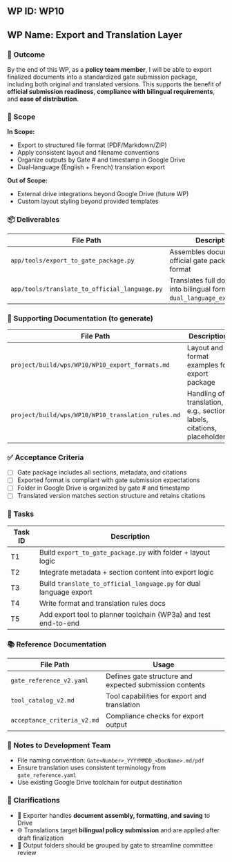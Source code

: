 ## WP ID: WP10
## WP Name: Export and Translation Layer

### 🌟 Outcome
By the end of this WP, as a **policy team member**, I will be able to export finalized documents into a standardized gate submission package, including both original and translated versions. This supports the benefit of **official submission readiness**, **compliance with bilingual requirements**, and **ease of distribution**.

### 🧽 Scope
**In Scope:**
- Export to structured file format (PDF/Markdown/ZIP)
- Apply consistent layout and filename conventions
- Organize outputs by Gate # and timestamp in Google Drive
- Dual-language (English + French) translation export

**Out of Scope:**
- External drive integrations beyond Google Drive (future WP)
- Custom layout styling beyond provided templates

### 📦 Deliverables
| File Path | Description |
|-----------|-------------|
| `app/tools/export_to_gate_package.py` | Assembles document into official gate package format |
| `app/tools/translate_to_official_language.py` | Translates full document into bilingual format (a.k.a. `dual_language_exporter.py`) |

### 📄 Supporting Documentation (to generate)
| File Path | Description |
|-----------|-------------|
| `project/build/wps/WP10/WP10_export_formats.md` | Layout and format examples for export package |
| `project/build/wps/WP10/WP10_translation_rules.md` | Handling of translation, e.g., section labels, citations, placeholders |

### ✅ Acceptance Criteria
- [ ] Gate package includes all sections, metadata, and citations
- [ ] Exported format is compliant with gate submission expectations
- [ ] Folder in Google Drive is organized by gate # and timestamp
- [ ] Translated version matches section structure and retains citations

### 💪 Tasks
| Task ID | Description |
|---------|-------------|
| T1 | Build `export_to_gate_package.py` with folder + layout logic |
| T2 | Integrate metadata + section content into export logic |
| T3 | Build `translate_to_official_language.py` for dual language export |
| T4 | Write format and translation rules docs |
| T5 | Add export tool to planner toolchain (WP3a) and test end-to-end |

### 📚 Reference Documentation
| File Path | Usage |
|-----------|--------|
| `gate_reference_v2.yaml` | Defines gate structure and expected submission contents |
| `tool_catalog_v2.md` | Tool capabilities for export and translation |
| `acceptance_criteria_v2.md` | Compliance checks for export output |

### 📝 Notes to Development Team
- File naming convention: `Gate<Number>_YYYYMMDD_<DocName>.md/pdf`
- Ensure translation uses consistent terminology from `gate_reference.yaml`
- Use existing Google Drive toolchain for output destination

### 🧠 Clarifications
- 📄 Exporter handles **document assembly, formatting, and saving** to Drive
- 🌐 Translations target **bilingual policy submission** and are applied after draft finalization
- 🧲 Output folders should be grouped by gate to streamline committee review